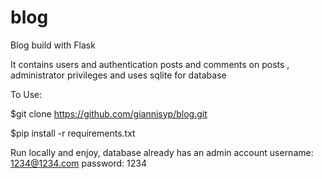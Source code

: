 # blog
Blog build with Flask


It contains users and authentication posts and comments on posts , administrator privileges and uses sqlite for database

To Use:

$git clone https://github.com/giannisyp/blog.git

$pip install -r requirements.txt

Run locally and enjoy, database already has an admin account username: 1234@1234.com password: 1234 
